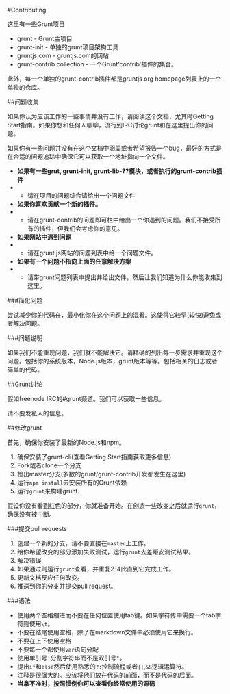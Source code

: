 #Contributing

这里有一些Grunt项目

+  grunt - Grunt主项目
+  grunt-init - 单独的grunt项目架构工具
+  gruntjs.com - gruntjs.com的网站
+  grunt-contrib collection - 一个Grunt'contrib'插件的集合。

此外，每一个单独的grunt-contrib插件都是gruntjs org homepage列表上的一个单独的仓库。

##问题收集

如果你认为应该工作的一些事情并没有工作，请阅读这个文档，尤其时Getting Start指南。如果你想和任何人聊聊，流行到IRC讨论grunt和在这里提出你的问题。

如果你有一些问题并没有在这个文档中涵盖或者希望报告一个bug，最好的方式是在合适的问题追踪中确保它可以获取一个地址指向一个文件。

+  **如果有一些grut, grunt-init, grunt-lib-??模块，或者执行的grunt-contrib插件**
+  +  请在项目的问题综合请给出一个问题文件
+  **如果你喜欢贡献一个新的插件。**
+  +  请在grunt-contrib的问题即可栏中给出一个你遇到的问题。我们不接受所有的插件，但我们会考虑你的意见。
+  **如果网站中遇到问题**
+  +  请在grunt.js网站的问题列表中给一个问题文件。
+  **如果有一个问题不指向上面的任意解决方案**
+  +  请带grunt问题列表中提出并给出文件，然后让我们知道为什么你能收集到这里。

###简化问题

尝试减少你的代码在，最小化你在这个问题上的混肴。这使得它较早(较快)避免或者解决问题。

###问题说明

如果我们不能重现问题，我们就不能解决它。请精确的列出每一步需求并重现这个问题。包括你的系统版本，Node.js版本，grunt版本等等。包括相关的日志或者简单的代码。

##Grunt讨论

假如freenode IRC的#grunt频道。我们可以获取一些信息。

请不要发私人的信息。

##修改grunt

首先，确保你安装了最新的Node.js和npm。

1.  确保安装了grunt-cli(查看Getting Start指南获取更多信息)
2.  Fork或者clone一个分支
3.  检出master分支(多数的grunt/grunt-contrib开发都发生在这里)
4.  运行`npm install`去安装所有的Grunt依赖
5.  运行`grunt`来构建grunt.

假设你没有看到红色的部分，你就准备开始。在创造一些改变之后就运行`grunt`，确保没有被中断。

###提交pull requests

1.  创建一个新的分支，请不要直接在`master`上工作。
2.  给你希望改变的部分添加失败测试，运行`grunt`去差距安测试结果。
3.  解决错误
4.  如果通过则运行`grunt`查看，并重复2-4此直到它完成工作。
5.  更新文档反应任何改变。
6.  推送到你的分支并提交pull request。

###语法

+  使用两个空格缩进而不要在任何位置使用tab键。如果字符传中需要一个tab字符则使用`\t`。
+  不要在结尾使用空格，除了在markdown文件中必须使用它来换行。
+  不要在上下使用空格
+  不要每一个都使用`var`语句分配
+  使用单引号`'`分割字符串而不是双引号`"`。
+  提出`if`和`else`然后使用熟悉的`?:`控制流程或者`||`,`&&`逻辑运算符。
+  注释是很强大的。应该将他们放在代码的前面，而不是代码的后面。
+  **当拿不准时，按照惯例你可以查看你经常使用的源码**